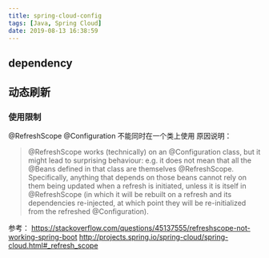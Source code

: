 ```yaml
---
title: spring-cloud-config
tags: [Java, Spring Cloud]
date: 2019-08-13 16:38:59
---
```


## dependency

## 动态刷新

### 使用限制
@RefreshScope @Configuration 不能同时在一个类上使用
原因说明：
> @RefreshScope works (technically) on an @Configuration class, but it might lead to surprising behaviour: e.g. it does not mean that all the @Beans defined in that class are themselves @RefreshScope. Specifically, anything that depends on those beans cannot rely on them being updated when a refresh is initiated, unless it is itself in @RefreshScope (in which it will be rebuilt on a refresh and its dependencies re-injected, at which point they will be re-initialized from the refreshed @Configuration).

参考：
https://stackoverflow.com/questions/45137555/refreshscope-not-working-spring-boot
http://projects.spring.io/spring-cloud/spring-cloud.html#_refresh_scope